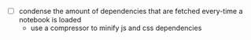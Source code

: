 - [ ] condense the amount of dependencies that are fetched every-time a notebook is loaded
   - use a compressor to minify js and css dependencies
   
